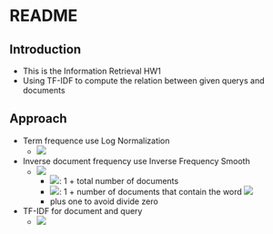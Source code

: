 # README
## Introduction
* This is the Information Retrieval HW1
* Using TF-IDF to compute the relation between given querys and documents

## Approach
* Term frequence use Log Normalization 
    * <img src="https://latex.codecogs.com/gif.latex?TF = 1+log_2(tf_{i,j})"/> 
* Inverse document frequency use Inverse Frequency Smooth
    * <img src="https://latex.codecogs.com/gif.latex?IDF = ln(1 + \frac{N}{n_i})"/><br>
        * <img src="https://latex.codecogs.com/gif.latex?N"/>: 1 + total number of documents
        * <img src="https://latex.codecogs.com/gif.latex?n_i"/>: 1 + number of documents that contain the word <img src="https://latex.codecogs.com/gif.latex?w_i "/>
        * plus one to avoid divide zero
* TF-IDF for document and query
    * <img src="https://latex.codecogs.com/gif.latex?TFIDF = TF * IDF"/>